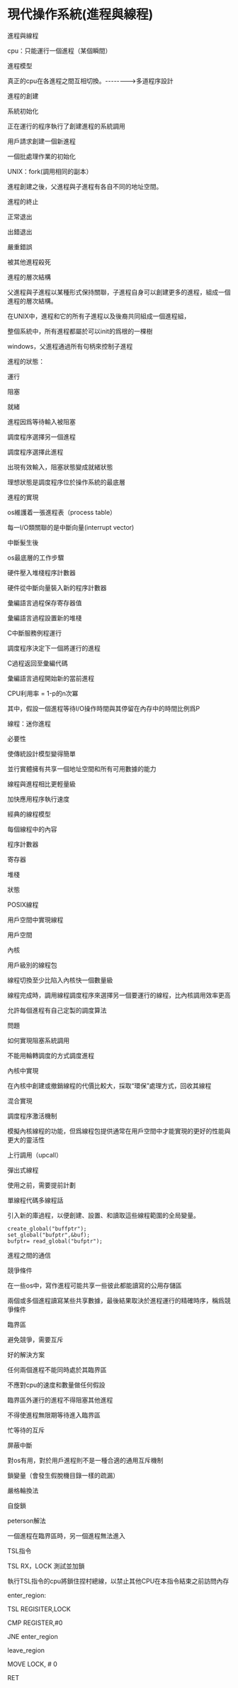 # 現代操作系統\(進程與線程\)



進程與線程 

cpu：只能運行一個進程（某個瞬間）

進程模型

真正的cpu在各進程之間互相切換。--------&gt;多道程序設計

進程的創建

系統初始化

正在運行的程序執行了創建進程的系統調用

用戶請求創建一個新進程

一個批處理作業的初始化

UNIX：fork\(調用相同的副本）

進程創建之後，父進程與子進程有各自不同的地址空間。

進程的終止

正常退出

出錯退出

嚴重錯誤

被其他進程殺死

進程的層次結構

父進程與子進程以某種形式保持關聯，子進程自身可以創建更多的進程，組成一個進程的層次結構。

在UNIX中，進程和它的所有子進程以及後裔共同組成一個進程組，

整個系統中，所有進程都屬於可以init的爲根的一棵樹

windows，父進程通過所有句柄來控制子進程

進程的狀態：

運行

阻塞

就緒

進程因爲等待輸入被阻塞

調度程序選擇另一個進程

調度程序選擇此進程

出現有效輸入，阻塞狀態變成就緒狀態

理想狀態是調度程序位於操作系統的最底層

進程的實現

os維護着一張進程表（process table）

每一I/O類關聯的是中斷向量\(interrupt vector\)

中斷髮生後

os最底層的工作步驟

硬件壓入堆棧程序計數器

硬件從中斷向量裝入新的程序計數器

彙編語言過程保存寄存器值

彙編語言過程設置新的堆棧

C中斷服務例程運行

調度程序決定下一個將運行的進程

C過程返回至彙編代碼

彙編語言過程開始新的當前進程

CPU利用率 = 1-p的n次冪

其中，假設一個進程等待I/O操作時間與其停留在內存中的時間比例爲P

線程：迷你進程

必要性

使傳統設計模型變得簡單

並行實體擁有共享一個地址空間和所有可用數據的能力

線程與進程相比更輕量級

加快應用程序執行速度

經典的線程模型

每個線程中的內容

程序計數器

寄存器

堆棧

狀態

POSIX線程

用戶空間中實現線程

用戶空間

內核

用戶級別的線程包

線程切換至少比陷入內核快一個數量級

線程完成時，調用線程調度程序來選擇另一個要運行的線程，比內核調用效率更高

允許每個進程有自己定製的調度算法

問題

如何實現阻塞系統調用

不能用輪轉調度的方式調度進程

內核中實現

在內核中創建或撤銷線程的代價比較大，採取“環保”處理方式，回收其線程

混合實現

調度程序激活機制

模擬內核線程的功能，但爲線程包提供通常在用戶空間中才能實現的更好的性能與更大的靈活性

上行調用（upcall）

彈出式線程

使用之前，需要提前計劃

單線程代碼多線程話

引入新的庫過程，以便創建、設置、和讀取這些線程範圍的全局變量。

```text
create_global("buffptr");
set_global("bufptr",&buf);
bufptr= read_global("bufptr");
```

進程之間的通信

競爭條件

在一些os中，寫作進程可能共享一些彼此都能讀寫的公用存儲區

兩個或多個進程讀寫某些共享數據，最後結果取決於進程運行的精確時序，稱爲競爭條件

臨界區

避免競爭，需要互斥

好的解決方案

任何兩個進程不能同時處於其臨界區

不應對cpu的速度和數量做任何假設

臨界區外運行的進程不得阻塞其他進程

不得使進程無限期等待進入臨界區

忙等待的互斥

屏蔽中斷

對os有用，對於用戶進程則不是一種合適的通用互斥機制

鎖變量（會發生假脫機目錄一樣的疏漏）

嚴格輪換法

自旋鎖

peterson解法

一個進程在臨界區時，另一個進程無法進入

TSL指令

TSL RX，LOCK 測試並加鎖

執行TSL指令的cpu將鎖住捏村總線，以禁止其他CPU在本指令結束之前訪問內存

enter\_region:

TSL     REGISITER,LOCK

CMP   REGISTER,\#0

JNE    enter\_region

leave\_region

MOVE LOCK,   \# 0

RET

